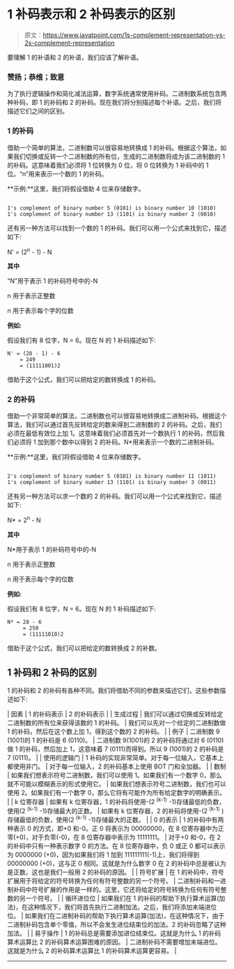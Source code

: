 # 1 补码表示和 2 补码表示的区别

> 原文：<https://www.javatpoint.com/1s-complement-representation-vs-2s-complement-representation>

要理解 1 的补语和 2 的补语，我们应该了解补语。

### 赞扬；恭维；致意

为了执行逻辑操作和简化减法运算，数字系统通常使用补码。二进制数系统包含两种补码，即 1 的补码和 2 的补码。现在我们将分别描述每个补语。之后，我们将描述它们之间的区别。

### 1 的补码

借助一个简单的算法，二进制数可以很容易地转换成 1 的补码。根据这个算法，如果我们切换或反转一个二进制数的所有位，生成的二进制数将成为该二进制数的 1 的补码。这意味着我们必须将 1 位转换为 0 位，将 0 位转换为 1 补码中的 1 位。“n”用来表示一个数的 1 的补码。

**示例:**这里，我们将假设借助 4 位来存储数字。

```

1's complement of binary number 5 (0101) is binary number 10 (1010)
1's complement of binary number 13 (1101) is binary number 2 (0010)    

```

还有另一种方法可以找到一个数的 1 的补码。我们可以用一个公式来找到它，描述如下:

N' = (2<sup>n</sup> - 1) - N

**其中**

“N”用于表示 1 的补码符号中的-N

n 用于表示正整数

n 用于表示每个字的位数

**例如:**

假设我们有 8 位字，N = 6。现在 N 的 1 补码描述如下:

```
N' = (28 - 1) - 6
    = 249
    = (11111001)2

```

借助于这个公式，我们可以把给定的数转换成 1 的补码。

### 2 的补码

借助一个非常简单的算法，二进制数也可以很容易地转换成二进制补码。根据这个算法，我们可以通过首先反转给定的数来得到二进制数的 2 的补码。之后，我们必须在最低有效位上加 1。这意味着我们必须首先对一个数执行 1 的补码，然后我们必须将 1 加到那个数中以得到 2 的补码。N*用来表示一个数的二进制补码。

**示例:**这里，我们将假设借助 4 位来存储数字。

```

2's complement of binary number 5 (0101) is binary number 11 (1011)
1's complement of binary number 13 (1101) is binary number 3 (0011)    

```

还有另一种方法可以求一个数的 2 的补码。我们可以用一个公式来找到它，描述如下:

N* = 2<sup>n</sup> - N

**其中**

N*用于表示 1 的补码符号中的-N

n 用于表示正整数

n 用于表示每个字的位数

**例如:**

假设我们有 8 位字，N = 6。现在 N 的 1 补码描述如下:

```
N* = 28 - 6
     = 250
     = (11111010)2

```

借助于这个公式，我们可以把给定的数转换成 2 的补数。

## 1 补码和 2 补码的区别

1 的补码和 2 的补码有各种不同。我们将借助不同的参数来描述它们，这些参数描述如下:

| 因素 | 1 的补码表示 | 2 的补码表示 |
| 生成过程 | 我们可以通过切换或反转给定二进制数的所有位来获得该数的 1 的补码。 | 我们可以先对一个给定的二进制数做 1 的补码，然后在这个数上加 1，得到这个数的 2 的补码。 |
| 例子 | 二进制数 9 (1001)的 1 的补码是 6 (0110)。 | 二进制数 9(1001)的 2 的补码将通过对 6 (0110)做 1 的补码，然后加上 1，这意味着 7 (0111)而得到。所以 9 (1001)的 2 的补码是 7 (0111)。 |
| 使用的逻辑门 | 1 补码的实现非常简单。对于每一位输入，它基本上都使用非门。 | 对于每一位输入，2 的补码基本上使用 BOT 门和全加器。 |
| 数制 | 如果我们想表示符号二进制数，我们可以使用 1。如果我们有一个数字 0，那么就不可能以模糊表示的形式使用它。 | 如果我们想表示符号二进制数，我们也可以使用 2。如果我们有一个数字 0，那么它将有可能作为所有给定数字的明确表示。 |
| k 位寄存器 | 如果有 k 位寄存器，1 的补码将使用-(2 <sup>(k-1)</sup> -1)存储最低的负数，使用(2 <sup>(k-1)</sup> -1)存储最大的正数。 | 如果有 k 位寄存器，2 的补码将使用-(2 <sup>(k-1)</sup> )存储最低的负数，使用(2 <sup>(k-1)</sup> -1)存储最大的正数。 |
| 0 的表示 | 1 的补码中有两种表示 0 的方式，即+0 和-0。正 0 将表示为 00000000，在 8 位寄存器中为正零(+0)，对于负零(-0)，在 8 位寄存器中表示为 11111111。 | 对于+0 和-0，在 2 的补码中只有一种表示数字 0 的方法。在 8 位寄存器中，负 0 或正 0 都可以表示为 0000000 (+0)，因为如果我们将 1 加到 111111111(-1)上，我们将得到 00000000 (+0)，这与正 0 相同。这就是为什么数字 0 在 2 的补码中总是被认为是正数。这也是我们一般用 2 的补码的原因。 |
| 符号扩展 | 在 1 的补码中，符号扩展用于将给定的符号转换为任何有符号整数的另一个符号。 | 二进制补码和一进制补码中符号扩展的作用是一样的。这里，它还将给定的符号转换为任何有符号整数的另一个符号。 |
| 循环进位位 | 如果我们在 1 的补码的帮助下执行算术运算(加法)，在这种情况下，我们将首先执行二进制加法。之后，我们将添加末端进位位。 | 如果我们在二进制补码的帮助下执行算术运算(加法)，在这种情况下，由于二进制补码包含单个零值，所以不会发生进位结束位的加法。2 的补码忽略了这种加法。 |
| 易于操作 | 1 的补码总是需要添加进位结束位。这就是为什么 1 的补码算术运算比 2 的补码算术运算困难的原因。 | 二进制补码不需要增加末端进位。这就是为什么 2 的补码算术运算比 1 的补码算术运算更容易。 |

* * *